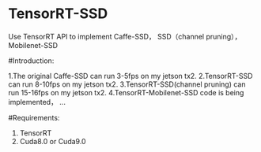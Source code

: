 # TensorRT-SSD
Use TensorRT API to implement Caffe-SSD， SSD（channel pruning）， Mobilenet-SSD

#Introduction:

1.The original Caffe-SSD can run 3-5fps on my jetson tx2.
2.TensorRT-SSD can run 8-10fps on my jetson tx2.
3.TensorRT-SSD(channel pruning) can run 15-16fps on my jetson tx2.
4.TensorRT-Mobilenet-SSD code is being implemented， ...

#Requirements:

1. TensorRT
2. Cuda8.0 or Cuda9.0
